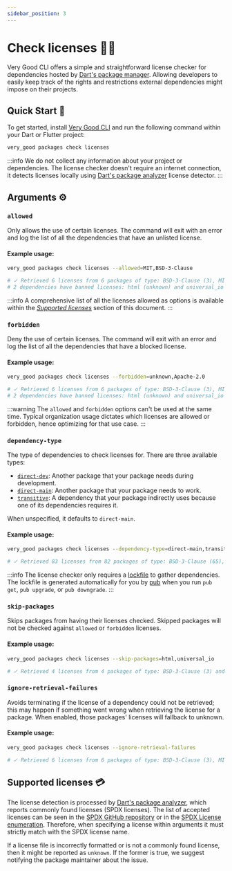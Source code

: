 ```yaml
---
sidebar_position: 3
---
```


# Check licenses 👨‍⚖️

Very Good CLI offers a simple and straightforward license checker for dependencies hosted by [Dart's package manager][pub]. Allowing developers to easily keep track of the rights and restrictions external dependencies might impose on their projects.

## Quick Start 🚀

To get started, install [Very Good CLI](https://cli.vgv.dev/docs/overview#quick-start-) and run the following command within your Dart or Flutter project:

```sh
very_good packages check licenses
```

:::info
We do not collect any information about your project or dependencies. The license checker doesn't require an internet connection, it detects licenses locally using [Dart's package analyzer](https://pub.dev/packages/pana) license detector.
:::

## Arguments ⚙️

### `allowed`

Only allows the use of certain licenses. The command will exit with an error and log the list of all the dependencies that have an unlisted license.

#### Example usage:

```sh
very_good packages check licenses --allowed=MIT,BSD-3-Clause

# ✓ Retrieved 6 licenses from 6 packages of type: BSD-3-Clause (3), MIT (1), unknown (1) and Apache-2.0 (1).
# 2 dependencies have banned licenses: html (unknown) and universal_io (Apache-2.0).
```

:::info
A comprehensive list of all the licenses allowed as options is available within the [_Supported licenses_](#supported-licenses-) section of this document.
:::

### `forbidden`

Deny the use of certain licenses. The command will exit with an error and log the list of all the dependencies that have a blocked license.

#### Example usage:

```sh
very_good packages check licenses --forbidden=unknown,Apache-2.0

# ✓ Retrieved 6 licenses from 6 packages of type: BSD-3-Clause (3), MIT (1), unknown (1) and Apache-2.0 (1).
# 2 dependencies have banned licenses: html (unknown) and universal_io (Apache-2.0).
```

:::warning
The `allowed` and `forbidden` options can't be used at the same time. Typical organization usage dictates which licenses are allowed or forbidden, hence optimizing for that use case.
:::

### `dependency-type`

The type of dependencies to check licenses for. There are three available types:

- [`direct-dev`](https://dart.dev/tools/pub/dependencies#dev-dependencies): Another package that your package needs during development.
- [`direct-main`](https://dart.dev/tools/pub/dependencies): Another package that your package needs to work.
- [`transitive`](https://dart.dev/tools/pub/glossary#transitive-dependency): A dependency that your package indirectly uses because one of its dependencies requires it.

When unspecified, it defaults to `direct-main`.

#### Example usage:

```sh
very_good packages check licenses --dependency-type=direct-main,transitive

# ✓ Retrieved 83 licenses from 82 packages of type: BSD-3-Clause (65), MIT (15), unknown (1), BSD-2-Clause (1) and Apache-2.0 (1).
```

:::info
The license checker only requires a [lockfile](https://dart.dev/tools/pub/glossary#lockfile) to gather dependencies. The lockfile is generated automatically for you by [pub][pub] when you run `pub get`, `pub upgrade`, or `pub downgrade`.
:::

### `skip-packages`

Skips packages from having their licenses checked. Skipped packages will not be checked against `allowed` or `forbidden` licenses.

#### Example usage:

```sh
very_good packages check licenses --skip-packages=html,universal_io

# ✓ Retrieved 4 licenses from 4 packages of type: BSD-3-Clause (3) and MIT (1).
```

### `ignore-retrieval-failures`

Avoids terminating if the license of a dependency could not be retrieved; this may happen if something went wrong when retrieving the license for a package. When enabled, those packages' licenses will fallback to unknown.

#### Example usage:

```sh
very_good packages check licenses --ignore-retrieval-failures

# ✓ Retrieved 6 licenses from 6 packages of type: BSD-3-Clause (3), MIT (1), unknown (1) and Apache-2.0 (1).
```

## Supported licenses 💳

The license detection is processed by [Dart's package analyzer](https://pub.dev/packages/pana), which reports commonly found licenses (SPDX licenses). The list of accepted licenses can be seen in the [SPDX GitHub repository](https://github.com/spdx/license-list-data/tree/main/text) or in the [SPDX License enumeration](https://github.com/VeryGoodOpenSource/very_good_cli/blob/main/lib/src/pub_license/spdx_license.gen.dart). Therefore, when specifying a license within arguments it must strictly match with the SPDX license name.

If a license file is incorrectly formatted or is not a commonly found license, then it might be reported as `unknown`. If the former is true, we suggest notifying the package maintainer about the issue.

[pub]: https://pub.dev/
